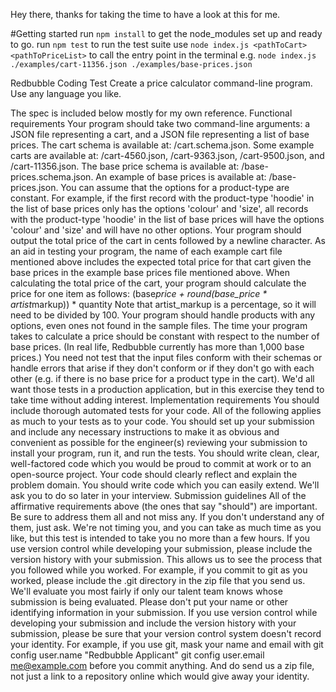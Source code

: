 Hey there, thanks for taking the time to have a look at this for me.

#Getting started
run `npm install` to get the node_modules set up and ready to go.
run `npm test` to run the test suite
use `node index.js <pathToCart> <pathToPriceList>` to call the entry point in the terminal e.g. `node index.js ./examples/cart-11356.json ./examples/base-prices.json`

Redbubble Coding Test
Create a price calculator command-line program. Use any language you like.

The spec is included below mostly for my own reference.
Functional requirements
Your program should take two command-line arguments:
a JSON file representing a cart, and
a JSON file representing a list of base prices.
The cart schema is available at: /cart.schema.json. Some example carts are available at: /cart-4560.json, /cart-9363.json, /cart-9500.json, and /cart-11356.json.
The base price schema is available at: /base-prices.schema.json. An example of base prices is available at: /base-prices.json.
You can assume that the options for a product-type are constant.
For example, if the first record with the product-type 'hoodie' in the list of base prices only has the options 'colour' and 'size', all records with the product-type 'hoodie' in the list of base prices will have the options 'colour' and 'size' and will have no other options.
Your program should output the total price of the cart in cents followed by a newline character.
As an aid in testing your program, the name of each example cart file mentioned above includes the expected total price for that cart given the base prices in the example base prices file mentioned above.
When calculating the total price of the cart, your program should calculate the price for one item as follows: (base*price + round(base_price * artist*markup)) * quantity
Note that artist_markup is a percentage, so it will need to be divided by 100.
Your program should handle products with any options, even ones not found in the sample files.
The time your program takes to calculate a price should be constant with respect to the number of base prices. (In real life, Redbubble currently has more than 1,000 base prices.)
You need not test that the input files conform with their schemas or handle errors that arise if they don't conform or if they don't go with each other (e.g. if there is no base price for a product type in the cart). We'd all want those tests in a production application, but in this exercise they tend to take time without adding interest.
Implementation requirements
You should include thorough automated tests for your code. All of the following applies as much to your tests as to your code.
You should set up your submission and include any necessary instructions to make it as obvious and convenient as possible for the engineer(s) reviewing your submission to install your program, run it, and run the tests.
You should write clean, clear, well-factored code which you would be proud to commit at work or to an open-source project.
Your code should clearly reflect and explain the problem domain.
You should write code which you can easily extend. We'll ask you to do so later in your interview.
Submission guidelines
All of the affirmative requirements above (the ones that say "should") are important. Be sure to address them all and not miss any. If you don't understand any of them, just ask.
We're not timing you, and you can take as much time as you like, but this test is intended to take you no more than a few hours.
If you use version control while developing your submission, please include the version history with your submission. This allows us to see the process that you followed while you worked. For example, if you commit to git as you worked, please include the .git directory in the zip file that you send us.
We'll evaluate you most fairly if only our talent team knows whose submission is being evaluated. Please don't put your name or other identifying information in your submission. If you use version control while developing your submission and include the version history with your submission, please be sure that your version control system doesn't record your identity. For example, if you use git, mask your name and email with
git config user.name "Redbubble Applicant"
git config user.email me@example.com
before you commit anything. And do send us a zip file, not just a link to a repository online which would give away your identity.
